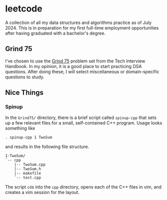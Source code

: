 # leetcode
A collection of all my data structures and algorithms practice as of July 2024.
This is in preparation for my first full-time employment opportunities after
having graduated with a bachelor's degree.

## Grind 75
I've chosen to use the [Grind 75](https://www.techinterviewhandbook.org/grind75)
problem set from the Tech Interview Handbook. In my opinion, it is a good place
to start practicing DSA questions. After doing these, I will select
miscellaneous or domain-specific questions to study.

## Nice Things
### Spinup
In the `Grind75/` directory, there is a brief script called `spinup-cpp` that
sets up a few relevant files for a small, self-contained C++ program. Usage
looks something like

```
. spinup-cpp 1 TwoSum
```

and results in the following file structure.

```
1-TwoSum/
`-- cpp
    |-- TwoSum.cpp
    |-- TwoSum.h
    |-- makefile
    `-- test.cpp
```

The script `cd`s into the `cpp` directory, opens each of the C++ files in vim,
and creates a vim session for the layout.


